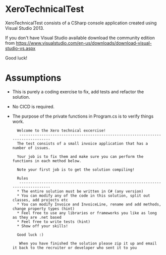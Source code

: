 # XeroTechnicalTest
XeroTechnicalTest consists of a CSharp console application created using Visual Studio 2013.

If you don't have Visual Studio available download the community edition from https://www.visualstudio.com/en-us/downloads/download-visual-studio-vs.aspx

Good luck!
# Assumptions
- This is purely a coding exercise to fix, add tests and refactor the solution. 
- No CICD is required. 
- The purpose of the private functions in Program.cs is to verify things work.


        Welcome to the Xero technical excercise!
         ---------------------------------------------------------------------------------
        The test consists of a small invoice application that has a number of issues.

        Your job is to fix them and make sure you can perform the functions in each method below.

        Note your first job is to get the solution compiling! 
	
        Rules
         ---------------------------------------------------------------------------------
        * The entire solution must be written in C# (any version)
        * You can modify any of the code in this solution, split out classes, add projects etc
        * You can modify Invoice and InvoiceLine, rename and add methods, change property types (hint) 
        * Feel free to use any libraries or frameworks you like as long as they are .net based
        * Feel free to write tests (hint) 
        * Show off your skills! 

        Good luck :) 

         When you have finished the solution please zip it up and email it back to the recruiter or developer who sent it to you
    
